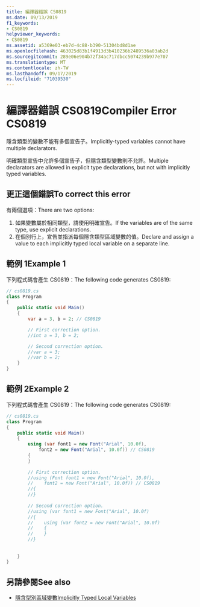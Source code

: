 ```yaml
---
title: 編譯器錯誤 CS0819
ms.date: 09/13/2019
f1_keywords:
- CS0819
helpviewer_keywords:
- CS0819
ms.assetid: a5369e03-eb7d-4c88-b390-51304bd8d1ae
ms.openlocfilehash: 463025d83b1f4913d3b410236b2489536a03ab2d
ms.sourcegitcommit: 289e06e904b72f34ac717dbcc5074239b977e707
ms.translationtype: MT
ms.contentlocale: zh-TW
ms.lasthandoff: 09/17/2019
ms.locfileid: "71039530"
---
```

# <a name="compiler-error-cs0819"></a><span data-ttu-id="c0fc7-102">編譯器錯誤 CS0819</span><span class="sxs-lookup"><span data-stu-id="c0fc7-102">Compiler Error CS0819</span></span>
<span data-ttu-id="c0fc7-103">隱含類型的變數不能有多個宣告子。</span><span class="sxs-lookup"><span data-stu-id="c0fc7-103">Implicitly-typed variables cannot have multiple declarators.</span></span>

 <span data-ttu-id="c0fc7-104">明確類型宣告中允許多個宣告子，但隱含類型變數則不允許。</span><span class="sxs-lookup"><span data-stu-id="c0fc7-104">Multiple declarators are allowed in explicit type declarations, but not with implicitly typed variables.</span></span>

## <a name="to-correct-this-error"></a><span data-ttu-id="c0fc7-105">更正這個錯誤</span><span class="sxs-lookup"><span data-stu-id="c0fc7-105">To correct this error</span></span>

<span data-ttu-id="c0fc7-106">有兩個選項：</span><span class="sxs-lookup"><span data-stu-id="c0fc7-106">There are two options:</span></span>
1. <span data-ttu-id="c0fc7-107">如果變數屬於相同類型，請使用明確宣告。</span><span class="sxs-lookup"><span data-stu-id="c0fc7-107">If the variables are of the same type, use explicit declarations.</span></span>
1. <span data-ttu-id="c0fc7-108">在個別行上，宣告並指派每個隱含類型區域變數的值。</span><span class="sxs-lookup"><span data-stu-id="c0fc7-108">Declare and assign a value to each implicitly typed local variable on a separate line.</span></span>

## <a name="example-1"></a><span data-ttu-id="c0fc7-109">範例 1</span><span class="sxs-lookup"><span data-stu-id="c0fc7-109">Example 1</span></span>
 <span data-ttu-id="c0fc7-110">下列程式碼會產生 CS0819：</span><span class="sxs-lookup"><span data-stu-id="c0fc7-110">The following code generates CS0819:</span></span>
  
```csharp
// cs0819.cs
class Program
{
    public static void Main()
    {
        var a = 3, b = 2; // CS0819

        // First correction option.
        //int a = 3, b = 2;

        // Second correction option.
        //var a = 3;
        //var b = 2;
    }
}
```
  
## <a name="example-2"></a><span data-ttu-id="c0fc7-111">範例 2</span><span class="sxs-lookup"><span data-stu-id="c0fc7-111">Example 2</span></span>
 <span data-ttu-id="c0fc7-112">下列程式碼會產生 CS0819：</span><span class="sxs-lookup"><span data-stu-id="c0fc7-112">The following code generates CS0819:</span></span>
 
```csharp
// cs0819.cs
class Program
{
    public static void Main()
    {
        using (var font1 = new Font("Arial", 10.0f),
            font2 = new Font("Arial", 10.0f)) // CS0819
        {
        }
        
        // First correction option.
        //using (Font font1 = new Font("Arial", 10.0f),
        //    font2 = new Font("Arial", 10.0f)) // CS0819
        //{
        //}
        
        // Second correction option.
        //using (var font1 = new Font("Arial", 10.0f)
        //{
        //    using (var font2 = new Font("Arial", 10.0f)
        //    {
        //    }
        //}
        
        
    }
}
```

## <a name="see-also"></a><span data-ttu-id="c0fc7-113">另請參閱</span><span class="sxs-lookup"><span data-stu-id="c0fc7-113">See also</span></span>

- [<span data-ttu-id="c0fc7-114">隱含型別區域變數</span><span class="sxs-lookup"><span data-stu-id="c0fc7-114">Implicitly Typed Local Variables</span></span>](../programming-guide/classes-and-structs/implicitly-typed-local-variables.md)
